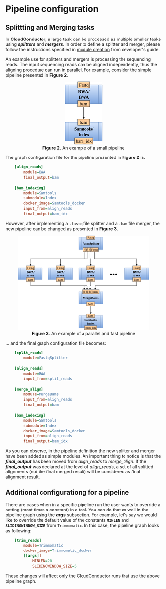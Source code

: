 # Pipeline configuration

## Splittting and Merging tasks

In **CloudConductor**, a large task can be processed as multiple smaller tasks using ***splitters*** and ***mergers***.
In order to define a splitter and merger, please follow the instructions specified in [module creation](Developers.html#module) from developer's guide.

An example use for splitters and mergers is processing the sequencing reads.
The input sequencing reads can be aligned independently, thus the aligning procedure can run in parallel.
For example, consider the simple pipeline presented in **Figure 2**.

<figure align="center">
    <img src="../_static/Figure2.png" alt="An example of a small pipeline" />
    <figcaption><b>Figure 2.</b> An example of a small pipeline</figcaption>
</figure>

The graph configuration file for the pipeline presented in **Figure 2** is:

```ini
    [align_reads]
        module=BWA
        final_output=bam

    [bam_indexing]
        module=Samtools
        submodule=Index
        docker_image=Samtools_docker
        input_from=align_reads
        final_output=bam_idx
```

However, after implementing a `.fastq` file splitter and a `.bam` file merger, the new pipeline can be changed as presented in **Figure 3**.

<figure align="center">
    <img src="../_static/Figure3.png" alt="An example of a parallel and fast pipeline" />
    <figcaption><b>Figure 3.</b> An example of a parallel and fast pipeline</figcaption>
</figure>

... and the final graph configuration file becomes:

```ini
    [split_reads]
        module=FastqSplitter

    [align_reads]
        module=BWA
        input_from=split_reads

    [merge_align]
        module=MergeBams
        input_from=align_reads
        final_output=bam

    [bam_indexing]
        module=Samtools
        submodule=Index
        docker_image=Samtools_docker
        input_from=align_reads
        final_output=bam_idx
```

As you can observe, in the pipeline definition the new splitter and merger have been added as simple modules.
An important thing to notice is that the ***final_output*** has been moved from *align_reads* to *merge_align*.
If the ***final_output*** was declared at the level of *align_reads*, a set of all splitted alignments (not the final merged result) will be considered as final alignment result.

## Additional configurationg for a pipeline

There are cases when in a specific pipeline run the user wants to override a setting (most times a constant) in a tool.
You can do that as well in the pipeline graph using the ***args*** subsection.
For example, let's say we would like to override the default value of the constants **`MINLEN`** and **`SLIDINGWINDOW_SIZE`** from `Trimmomatic`.
In this case, the pipeline graph looks as following:

```ini
    [trim_reads]
        module=Trimmomatic
        docker_image=Trimmomatic_docker
        [[args]]
            MINLEN=20
            SLIDINGWINDOW_SIZE=5
```

These changes will affect only the CloudConductor runs that use the above pipeline graph.
